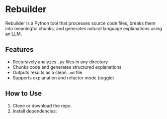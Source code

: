 # Rebuilder

Rebuilder is a Python tool that processes source code files, breaks them into meaningful chunks, and generates natural language explanations using an LLM.

## Features

- Recursively analyzes `.py` files in any directory
- Chunks code and generates structured explanations
- Outputs results as a clean `.md` file
- Supports explanation and refactor mode (toggle)

## How to Use

1. Clone or download the repo.
2. Install dependencies: